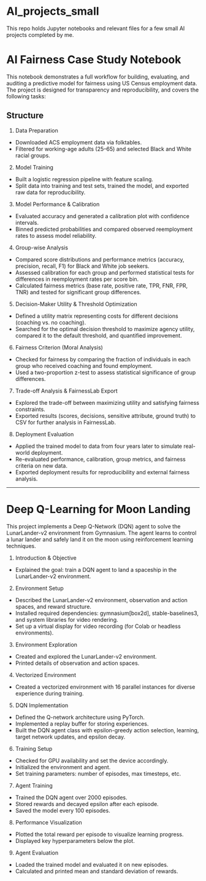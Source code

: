 # AI_projects_small
This repo holds Jupyter notebooks and relevant files for a few small AI projects completed by me.

# AI Fairness Case Study Notebook
This notebook demonstrates a full workflow for building, evaluating, and auditing a predictive model for fairness using US Census employment data. The project is designed for transparency and reproducibility, and covers the following tasks:

## Structure
1. Data Preparation

- Downloaded ACS employment data via folktables.
- Filtered for working-age adults (25–65) and selected Black and White racial groups.
  
2. Model Training
- Built a logistic regression pipeline with feature scaling.
- Split data into training and test sets, trained the model, and exported raw data for reproducibility.

3. Model Performance & Calibration
- Evaluated accuracy and generated a calibration plot with confidence intervals.
- Binned predicted probabilities and compared observed reemployment rates to assess model reliability.

4. Group-wise Analysis
- Compared score distributions and performance metrics (accuracy, precision, recall, F1) for Black and White job seekers.
- Assessed calibration for each group and performed statistical tests for differences in reemployment rates per score bin.
- Calculated fairness metrics (base rate, positive rate, TPR, FNR, FPR, TNR) and tested for significant group differences.

5. Decision-Maker Utility & Threshold Optimization
- Defined a utility matrix representing costs for different decisions (coaching vs. no coaching).
- Searched for the optimal decision threshold to maximize agency utility, compared it to the default threshold, and quantified improvement.

6. Fairness Criterion (Moral Analysis)
- Checked for fairness by comparing the fraction of individuals in each group who received coaching and found employment.
- Used a two-proportion z-test to assess statistical significance of group differences.

7. Trade-off Analysis & FairnessLab Export
- Explored the trade-off between maximizing utility and satisfying fairness constraints.
- Exported results (scores, decisions, sensitive attribute, ground truth) to CSV for further analysis in FairnessLab.

8. Deployment Evaluation
- Applied the trained model to data from four years later to simulate real-world deployment.
- Re-evaluated performance, calibration, group metrics, and fairness criteria on new data.
- Exported deployment results for reproducibility and external fairness analysis.

___

# Deep Q-Learning for Moon Landing
This project implements a Deep Q-Network (DQN) agent to solve the LunarLander-v2 environment from Gymnasium. The agent learns to control a lunar lander and safely land it on the moon using reinforcement learning techniques.

1. Introduction & Objective
- Explained the goal: train a DQN agent to land a spaceship in the LunarLander-v2 environment.

2. Environment Setup
- Described the LunarLander-v2 environment, observation and action spaces, and reward structure.
- Installed required dependencies: gymnasium[box2d], stable-baselines3, and system libraries for video rendering.
- Set up a virtual display for video recording (for Colab or headless environments).

3. Environment Exploration
- Created and explored the LunarLander-v2 environment.
- Printed details of observation and action spaces.

4. Vectorized Environment
- Created a vectorized environment with 16 parallel instances for diverse experience during training.

5. DQN Implementation
- Defined the Q-network architecture using PyTorch.
- Implemented a replay buffer for storing experiences.
- Built the DQN agent class with epsilon-greedy action selection, learning, target network updates, and epsilon decay.

6. Training Setup
- Checked for GPU availability and set the device accordingly.
- Initialized the environment and agent.
- Set training parameters: number of episodes, max timesteps, etc.

7. Agent Training
- Trained the DQN agent over 2000 episodes.
- Stored rewards and decayed epsilon after each episode.
- Saved the model every 100 episodes.

8. Performance Visualization
- Plotted the total reward per episode to visualize learning progress.
- Displayed key hyperparameters below the plot.

9. Agent Evaluation
- Loaded the trained model and evaluated it on new episodes.
- Calculated and printed mean and standard deviation of rewards.
